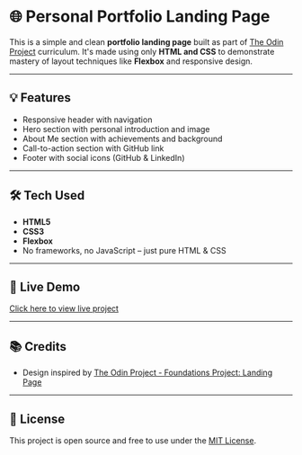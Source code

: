 # 🌐 Personal Portfolio Landing Page

This is a simple and clean **portfolio landing page** built as part of [The Odin Project](https://www.theodinproject.com/) curriculum. It's made using only **HTML and CSS** to demonstrate mastery of layout techniques like **Flexbox** and responsive design.

---

## 💡 Features

- Responsive header with navigation
- Hero section with personal introduction and image
- About Me section with achievements and background
- Call-to-action section with GitHub link
- Footer with social icons (GitHub & LinkedIn)

---

## 🛠️ Tech Used

- **HTML5**
- **CSS3**
- **Flexbox**
- No frameworks, no JavaScript – just pure HTML & CSS

---

## 🔗 Live Demo

[Click here to view live project](https://Malleswari-Jonnadula.github.io/Odin-Landing-Page)

---


## 📚 Credits

- Design inspired by [The Odin Project - Foundations Project: Landing Page](https://www.theodinproject.com/lessons/foundations-landing-page)

---

## 📜 License
This project is open source and free to use under the [MIT License](LICENSE).

